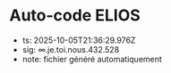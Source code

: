 # Auto-code ELIOS
- ts: 2025-10-05T21:36:29.976Z
- sig: ∞.je.toi.nous.432.528
- note: fichier généré automatiquement